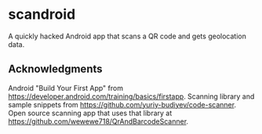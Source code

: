 # scandroid

A quickly hacked Android app that scans a QR code and gets geolocation data.

## Acknowledgments

Android "Build Your First App" from https://developer.android.com/training/basics/firstapp.
Scanning library and sample snippets from https://github.com/yuriy-budiyev/code-scanner.
Open source scanning app that uses that library at https://github.com/wewewe718/QrAndBarcodeScanner.

